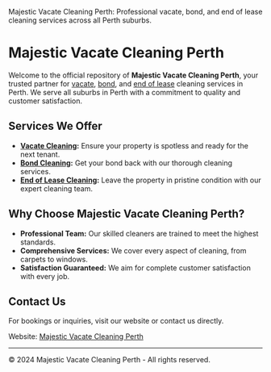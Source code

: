 Majestic Vacate Cleaning Perth: Professional vacate, bond, and end of lease cleaning services across all Perth suburbs.

# Majestic Vacate Cleaning Perth

Welcome to the official repository of **Majestic Vacate Cleaning Perth**, your trusted partner for [vacate](https://majesticvacatecleaningperth.com.au/vacate-cleaning-perth/), [bond](https://majesticvacatecleaningperth.com.au/bond-cleaning-perth/), and [end of lease](https://majesticvacatecleaningperth.com.au/end-of-lease-cleaning-perth/) cleaning services in Perth. We serve all suburbs in Perth with a commitment to quality and customer satisfaction.

## Services We Offer

- **[Vacate Cleaning](https://majesticvacatecleaningperth.com.au/vacate-cleaning-perth/):** Ensure your property is spotless and ready for the next tenant.
- **[Bond Cleaning](https://majesticvacatecleaningperth.com.au/bond-cleaning-perth/):** Get your bond back with our thorough cleaning services.
- **[End of Lease Cleaning](https://majesticvacatecleaningperth.com.au/end-of-lease-cleaning-perth/):** Leave the property in pristine condition with our expert cleaning team.

## Why Choose Majestic Vacate Cleaning Perth?

- **Professional Team:** Our skilled cleaners are trained to meet the highest standards.
- **Comprehensive Services:** We cover every aspect of cleaning, from carpets to windows.
- **Satisfaction Guaranteed:** We aim for complete customer satisfaction with every job.

## Contact Us

For bookings or inquiries, visit our website or contact us directly.

Website: [Majestic Vacate Cleaning Perth](https://majesticvacatecleaningperth.com.au/)

---

© 2024 Majestic Vacate Cleaning Perth - All rights reserved.



